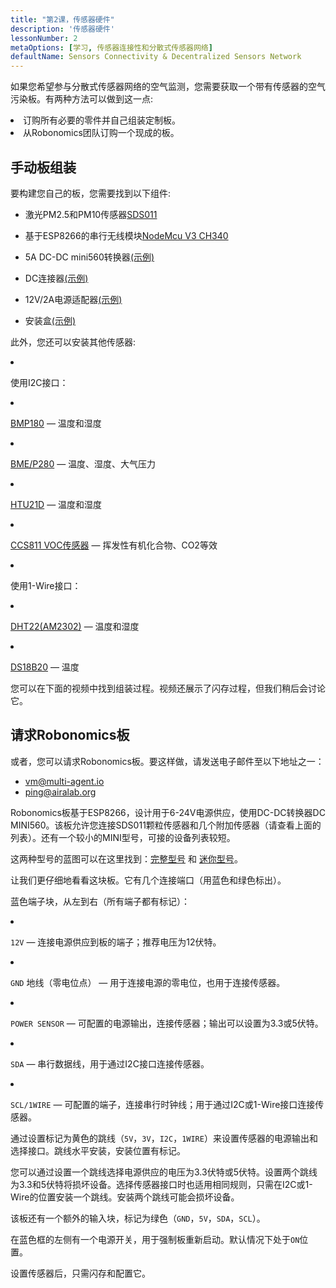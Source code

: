 ```yaml
---
title: "第2课，传感器硬件"
description: '传感器硬件'
lessonNumber: 2
metaOptions: [学习, 传感器连接性和分散式传感器网络]
defaultName: Sensors Connectivity & Decentralized Sensors Network
---
```


如果您希望参与分散式传感器网络的空气监测，您需要获取一个带有传感器的空气污染板。有两种方法可以做到这一点:

<List>

<li>订购所有必要的零件并自己组装定制板。</li>
<li>从Robonomics团队订购一个现成的板。</li>

</List>

## 手动板组装

要构建您自己的板，您需要找到以下组件:

- 激光PM2.5和PM10传感器[SDS011](https://www.amazon.com/SDS011-Quality-Detection-Conditioning-Monitor/dp/B07FSDMRR5)

- 基于ESP8266的串行无线模块[NodeMcu V3 CH340](https://www.amazon.com/ACEIRMC-Wireless-Development-Compatible-MicroPython/dp/B092ZCG2X2)

- 5A DC-DC mini560转换器[(示例)](https://www.amazon.com/Alinan-Efficiency-Converter-Regulator-Stabilized/dp/B09W8P1QNM)

- DC连接器[(示例)](https://www.amazon.com/CenryKay-DC-099-Threaded-连接or-Adapter/dp/B08CMMQMP6?th=1)

- 12V/2А电源适配器[(示例)](https://www.amazon.com/TMEZON-Power-Adapter-Supply-2-1mm/dp/B00Q2E5IXW)

- 安装盒[(示例)](https://www.amazon.com/LeMotech-Dustproof-Waterproof-Electrical-300mmx250mmx120mm/dp/B075DHT7X2/ref=sxin_18_ac_d_mf_brs?ac_md=7-4-TGVNb3RlY2g%3D-ac_d_mf_brs_brs&content-id=amzn1.sym.1ad31f34-ba12-4dca-be4b-f62f7f5bb10d%3Aamzn1.sym.1ad31f34-ba12-4dca-be4b-f62f7f5bb10d&crid=2ZDX87O7MINYG&cv_ct_cx=junction+box+plastic&keywords=junction+box+plastic&pd_rd_i=B075DHT7X2&pd_rd_r=2bbd50d4-9ef9-4fa1-a1a2-e55c482bce49&pd_rd_w=EcHLy&pd_rd_wg=z42mC&pf_rd_p=1ad31f34-ba12-4dca-be4b-f62f7f5bb10d&pf_rd_r=WDAX58YZKG6YKZ70X5QE&qid=1676642125&sprefix=Junction+Box%2Caps%2C451&sr=1-4-8b2f235a-dddf-4202-bbb9-592393927392)

此外，您还可以安装其他传感器:

<List  type="numbers">

<li>

使用I2C接口：

<List>

<li>

[BMP180](https://cdn-shop.adafruit.com/datasheets/BST-BMP180-DS000-09.pdf) — 温度和湿度

</li>

<li>

[BME/P280](https://www.mouser.com/datasheet/2/783/BST-BME280-DS002-1509607.pdf) — 温度、湿度、大气压力

</li>

<li>

[HTU21D](https://eu.mouser.com/ProductDetail/Measurement-Specialties/HTU21D?qs=tx5doIiTu8oixw1WN5Uy8A%3D%3D) — 温度和湿度

</li>

<li>

[CCS811 VOC传感器](https://www.sciosense.com/wp-content/uploads/documents/Application-Note-Baseline-Save-and-Restore-on-CCS811.pdf) — 挥发性有机化合物、CO2等效

</li>

</List>

</li>

<li>

使用1-Wire接口：

<List>

<li>

[DHT22(AM2302)](https://files.seeedstudio.com/wiki/Grove-Temperature_and_Humidity_Sensor_Pro/res/AM2302-EN.pdf) — 温度和湿度

</li>

<li>

[DS18B20](https://cdn.sparkfun.com/datasheets/Sensors/Temp/DS18B20.pdf) — 温度

</li>

</List>

</li>

</List>

您可以在下面的视频中找到组装过程。视频还展示了闪存过程，但我们稍后会讨论它。

<RoboAcademyYoutube link="https://www.youtube.com/watch?v=OdTd1sacCso" />

## 请求Robonomics板

或者，您可以请求Robonomics板。要这样做，请发送电子邮件至以下地址之一：

- vm@multi-agent.io
- ping@airalab.org

Robonomics板基于ESP8266，设计用于6-24V电源供应，使用DC-DC转换器DC MINI560。该板允许您连接SDS011颗粒传感器和几个附加传感器（请查看上面的列表）。还有一个较小的MINI型号，可接的设备列表较短。

<LessonImages figure figureCaption="Full model of Robonomics board" src="sensors-connectivity-course/lesson-2-1.png" alt="Full model of Robonomics board"/>

<LessonImages  figure figureCaption="Mini model of Robonomics board" src="sensors-connectivity-course/lesson-2-2.png" alt="Mini model of Robonomics board"/>

这两种型号的蓝图可以在这里找到：[完整型号](https://oshwlab.com/ludovich88/aira_sensor_rev0-1) 和 [迷你型号](https://oshwlab.com/ludovich88/aira_sensor_d1_mini)。

让我们更仔细地看看这块板。它有几个连接端口（用蓝色和绿色标出）。

<LessonImages imageClasses="mb" src="sensors-connectivity-course/lesson-2-3.png" alt="Full model of Robonomics board"/>

蓝色端子块，从左到右（所有端子都有标记）：

<List>
  <li class="flex">

  <code>12V</code> — 连接电源供应到板的端子；推荐电压为12伏特。

  </li>

  <li class="flex">

  <code>GND</code> 地线（零电位点） — 用于连接电源的零电位，也用于连接传感器。

  </li>

  <li class="flex">

  <code>POWER SENSOR</code> — 可配置的电源输出，连接传感器；输出可以设置为3.3或5伏特。

  </li>

  <li class="flex">

  <code>SDA</code> — 串行数据线，用于通过I2C接口连接传感器。

  </li>

  <li class="flex">

  <code>SCL/1WIRE</code> — 可配置的端子，连接串行时钟线；用于通过I2C或1-Wire接口连接传感器。

  </li>
</List>

通过设置标记为黄色的跳线（`5V`，`3V`，`I2C`，`1WIRE`）来设置传感器的电源输出和选择接口。跳线水平安装，安装位置有标记。


<RoboAcademyNote type="warning" title="WARNING">
您可以通过设置一个跳线选择电源供应的电压为3.3伏特或5伏特。设置两个跳线为3.3和5伏特将损坏设备。选择传感器接口时也适用相同规则，只需在I2C或1-Wire的位置安装一个跳线。安装两个跳线可能会损坏设备。
</RoboAcademyNote>

该板还有一个额外的输入块，标记为绿色（`GND`，`5V`，`SDA`，`SCL`）。

在蓝色框的左侧有一个电源开关，用于强制板重新启动。默认情况下处于`ON`位置。

设置传感器后，只需闪存和配置它。

